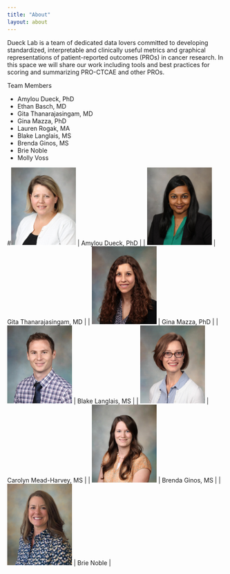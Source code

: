 ```yaml
---
title: "About"
layout: about
---
```


Dueck Lab is a team of dedicated data lovers committed to developing standardized, interpretable and clinically useful metrics and graphical representations of patient-reported outcomes (PROs) in cancer research. In this space we will share our work including tools and best practices for scoring and summarizing PRO-CTCAE and other PROs.

Team Members

- Amylou Dueck, PhD
- Ethan Basch, MD
- Gita Thanarajasingam, MD
- Gina Mazza, PhD
- Lauren Rogak, MA
- Blake Langlais, MS
- Brenda Ginos, MS
- Brie Noble
- Molly Voss





#<img src="/assets/images/Dueck.jpg" alt="amylou" width="150"/> | Amylou Dueck, PhD |
| <img src="/assets/images/Thanarajasingam.jpg" alt="gita" width="150"/> | Gita Thanarajasingam, MD |
| <img src="/assets/images/Mazza.jpg" alt="gina" width="150"/> | Gina Mazza, PhD |
| <img src="/assets/images/Langlais.jpg" alt="blake" width="150"/> | Blake Langlais, MS |
| <img src="/assets/images/MeadHarvey.jpg" alt="carolyn" width="150"/> | Carolyn Mead-Harvey, MS |
| <img src="/assets/images/Ginos.jpg" alt="brenda" width="150"/> | Brenda Ginos, MS |
| <img src="/assets/images/Noble.jpg" alt="Brie" width="150"/> | Brie Noble |

